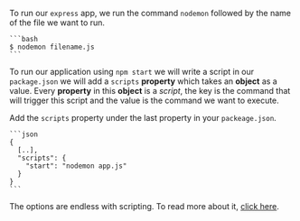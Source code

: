 To run our `express` app, we run the command `nodemon` followed by the name of the file we want to run.

    ```bash
    $ nodemon filename.js
    ```

To run our application using `npm start` we will write a script in our `package.json` we will add a `scripts` **property** which takes an **object** as a value. Every **property** in this **object** is a _script_, the key is the command that will trigger this script and the value is the command we want to execute.

Add the `scripts` property under the last property in your `packeage.json`.

    ```json
    {
      [..],
      "scripts": {
        "start": "nodemon app.js"
      }
    }
    ```

The options are endless with scripting. To read more about it, [click here](https://medium.com/better-programming/write-your-first-shell-script-with-node-js-c612da65b1e1).
